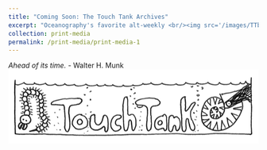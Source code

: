 ```yaml
---
title: "Coming Soon: The Touch Tank Archives"
excerpt: "Oceanography's favorite alt-weekly <br/><img src='/images/TTbanner.png'>"
collection: print-media
permalink: /print-media/print-media-1
---
```


<i>Ahead of its time.</i> - Walter H. Munk
<br/><img src='/images/TTbanner.png'>